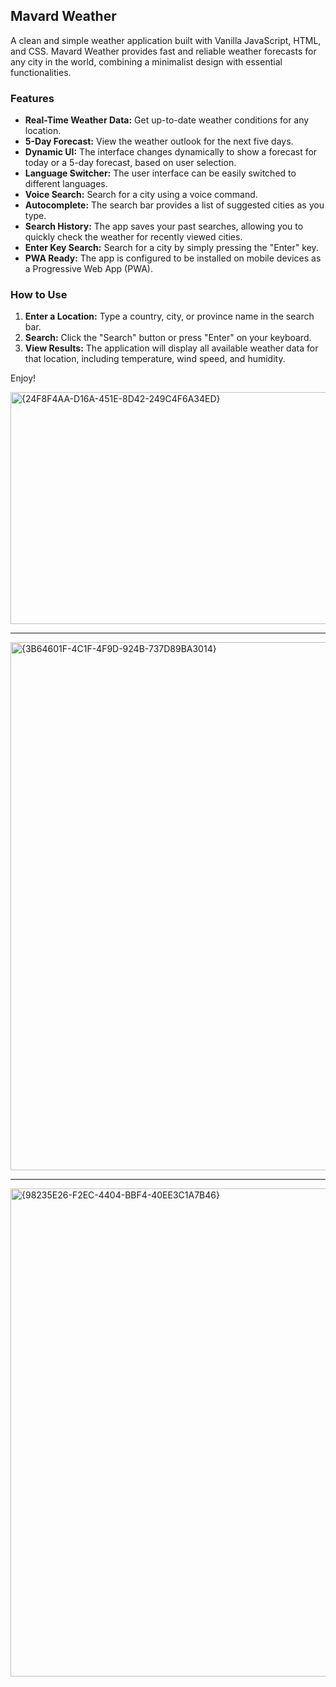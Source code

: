 ## Mavard Weather

A clean and simple weather application built with Vanilla JavaScript, HTML, and CSS. Mavard Weather provides fast and reliable weather forecasts for any city in the world, combining a minimalist design with essential functionalities.

### Features
* **Real-Time Weather Data:** Get up-to-date weather conditions for any location.
* **5-Day Forecast:** View the weather outlook for the next five days.
* **Dynamic UI:** The interface changes dynamically to show a forecast for today or a 5-day forecast, based on user selection.
* **Language Switcher:** The user interface can be easily switched to different languages.
* **Voice Search:** Search for a city using a voice command.
* **Autocomplete:** The search bar provides a list of suggested cities as you type.
* **Search History:** The app saves your past searches, allowing you to quickly check the weather for recently viewed cities.
* **Enter Key Search:** Search for a city by simply pressing the "Enter" key.
* **PWA Ready:** The app is configured to be installed on mobile devices as a Progressive Web App (PWA).

### How to Use
1.  **Enter a Location:** Type a country, city, or province name in the search bar.
2.  **Search:** Click the "Search" button or press "Enter" on your keyboard.
3.  **View Results:** The application will display all available weather data for that location, including temperature, wind speed, and humidity.

Enjoy!

<img width="692" height="371" alt="{24F8F4AA-D16A-451E-8D42-249C4F6A34ED}" src="https://github.com/user-attachments/assets/5f5e430b-a225-4726-bd43-ee320a3d1785" />

---

<img width="721" height="845" alt="{3B64601F-4C1F-4F9D-924B-737D89BA3014}" src="https://github.com/user-attachments/assets/188ca6e0-9b5b-4be4-acec-ba551322ec1c" />

--- 

<img width="700" height="781" alt="{98235E26-F2EC-4404-BBF4-40EE3C1A7B46}" src="https://github.com/user-attachments/assets/87c444eb-071f-4c85-bdd0-260b8b9d14b6" />
